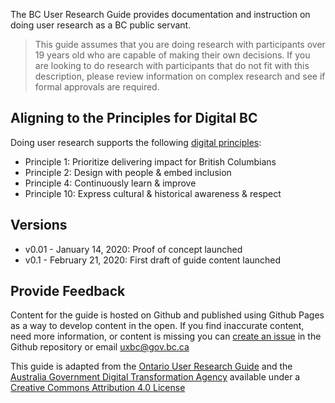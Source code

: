 The BC User Research Guide provides documentation and instruction on doing user research as a BC public servant.

>This guide assumes that you are doing research with participants over 19 years old who are capable of making their own decisions. If you are looking to do research with participants that do not fit with this description, please review information on complex research and see if formal approvals are required.

## Aligning to the Principles for Digital BC

Doing user research supports the following [digital principles](https://github.com/bcgov/digital-principles):

- Principle 1: Prioritize delivering impact for British Columbians
- Principle 2: Design with people & embed inclusion
- Principle 4: Continuously learn & improve
- Principle 10: Express cultural & historical awareness & respect

## Versions
- v0.01 - January 14, 2020: Proof of concept launched
- v0.1 - February 21, 2020: First draft of guide content launched

## Provide Feedback

Content for the guide is hosted on Github and published using Github Pages as a way to develop content in the open. If you find inaccurate content, need more information, or content is missing you can [create an issue](https://github.com/bcgov/user-research-guide/issues/new/choose) in the Github repository or email <uxbc@gov.bc.ca>

This guide is adapted from the [Ontario User Research Guide](https://www.ontario.ca/page/user-research-guide) and the [Australia Government Digital Transformation Agency](https://www.dta.gov.au/help-and-advice/build-and-improve-services/user-research) available under a [Creative Commons Attribution 4.0 License](http://creativecommons.org/licenses/by/4.0/)

